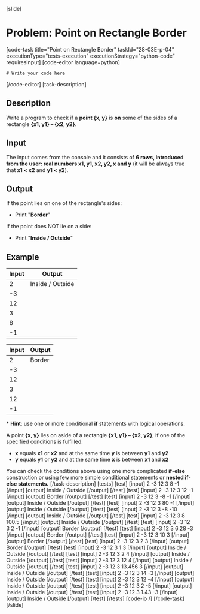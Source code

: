[slide]
# Problem: Point on Rectangle Border
[code-task title="Point on Rectangle Border" taskId="28-03E-p-04" executionType="tests-execution" executionStrategy="python-code" requiresInput]
[code-editor language=python]
```
# Write your code here
```
[/code-editor]
[task-description]
## Description

Write a program to check if a **point {x, y}** is **on** some of the sides of a rectangle **{x1, y1} – {x2, y2}**.  

## Input
The input comes from the console and it consists of **6 rows, introduced from the user: real numbers x1, y1, x2, y2, x and y** (it will be always true that **x1 < x2** and **y1 < y2**).

## Output
If the point lies on one of the rectangle's sides:
- Print "**Border**"

If the point does NOT lie on a side:
- Print "**Inside / Outside**"

## Example
| **Input** | **Output** 
| --- | --- |
| 2 | Inside / Outside |
| -3 | |
| 12 | |
| 3 | |
| 8 | |
| -1 | | 

| **Input** | **Output** | 
|  --- | --- |
| 2| Border|
| -3| |
| 12| |
| 3| |
| 12| |
| -1| |

\* **Hint**: use one or more conditional **if** statements with logical operations.

A point **{x, y}** lies on aside of a rectangle **{x1, y1} – {x2, y2}**, if one of the specified conditions is fulfilled:
- **x** equals **x1** or **x2** and at the same time **y** is between **y1** and **y2**
- **y** equals **y1** or **y2** and at the same time **x** is between **x1** and **x2**

You can check the conditions above using one more complicated **if**-**else** construction or using few more simple conditional statements or **nested if**-**else statements.**
[/task-description]
[tests]
[test]
[input]
2
-3
12
3
8
-1
[/input]
[output]
Inside / Outside
[/output]
[/test]
[test]
[input]
2
-3
12
3
12
-1
[/input]
[output]
Border
[/output]
[/test]
[test]
[input]
2
-3
12
3
-8
-1
[/input]
[output]
Inside / Outside
[/output]
[/test]
[test]
[input]
2
-3
12
3
80
-1
[/input]
[output]
Inside / Outside
[/output]
[/test]
[test]
[input]
2
-3
12
3
-8
-10
[/input]
[output]
Inside / Outside
[/output]
[/test]
[test]
[input]
2
-3
12
3
8
100.5
[/input]
[output]
Inside / Outside
[/output]
[/test]
[test]
[input]
2
-3
12
3
2
-1
[/input]
[output]
Border
[/output]
[/test]
[test]
[input]
2
-3
12
3
6.28
-3
[/input]
[output]
Border
[/output]
[/test]
[test]
[input]
2
-3
12
3
10
3
[/input]
[output]
Border
[/output]
[/test]
[test]
[input]
2
-3
12
3
2
3
[/input]
[output]
Border
[/output]
[/test]
[test]
[input]
2
-3
12
3
1
3
[/input]
[output]
Inside / Outside
[/output]
[/test]
[test]
[input]
2
-3
12
3
2
4
[/input]
[output]
Inside / Outside
[/output]
[/test]
[test]
[input]
2
-3
12
3
12
4
[/input]
[output]
Inside / Outside
[/output]
[/test]
[test]
[input]
2
-3
12
3
13.456
3
[/input]
[output]
Inside / Outside
[/output]
[/test]
[test]
[input]
2
-3
12
3
14
-3
[/input]
[output]
Inside / Outside
[/output]
[/test]
[test]
[input]
2
-3
12
3
12
-4
[/input]
[output]
Inside / Outside
[/output]
[/test]
[test]
[input]
2
-3
12
3
2
-5
[/input]
[output]
Inside / Outside
[/output]
[/test]
[test]
[input]
2
-3
12
3
1.43
-3
[/input]
[output]
Inside / Outside
[/output]
[/test]
[/tests]
[code-io /]
[/code-task]
[/slide]